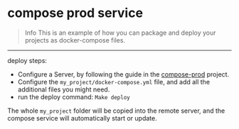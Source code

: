 # compose prod service

> Info This is an example of how you can package and deploy 
your projects as docker-compose files.

--- 

deploy steps:

- Configure a Server, by following the guide in the [compose-prod](https://github.com/robalb/compose-prod) project.
- Configure the `my_project/docker-compose.yml` file, and add all the additional files you might need.
- run the deploy command: `Make deploy`

The whole `my_project` folder will be copied into the remote server, and the compose service will 
automatically start or update.

